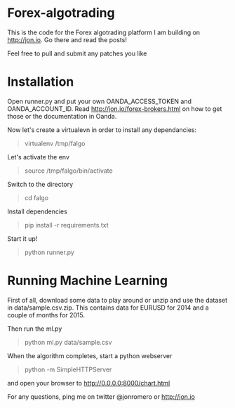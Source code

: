# Forex-algotrading
This is the code for the Forex algotrading platform I am building on http://jon.io.
Go there and read the posts!

Feel free to pull and submit any patches you like

# Installation

Open runner.py and put your own OANDA_ACCESS_TOKEN and OANDA_ACCOUNT_ID. Read http://jon.io/forex-brokers.html on how to get those or the documentation in Oanda.

Now let's create a virtualevn in order to install any dependancies:

> virtualenv /tmp/falgo

Let's activate the env
> source /tmp/falgo/bin/activate

Switch to the directory
> cd falgo

Install dependencies
> pip install -r requirements.txt

Start it up!
> python runner.py


# Running Machine Learning
First of all, download some data to play around or unzip and use the dataset in data/sample.csv.zip. This contains data for EURUSD for 2014 and a couple of months for 2015.

Then run the ml.py
> python ml.py data/sample.csv

When the algorithm completes, start a python webserver

> python -m SimpleHTTPServer

and open your browser to http://0.0.0.0:8000/chart.html



For any questions, ping me on twitter @jonromero or http://jon.io